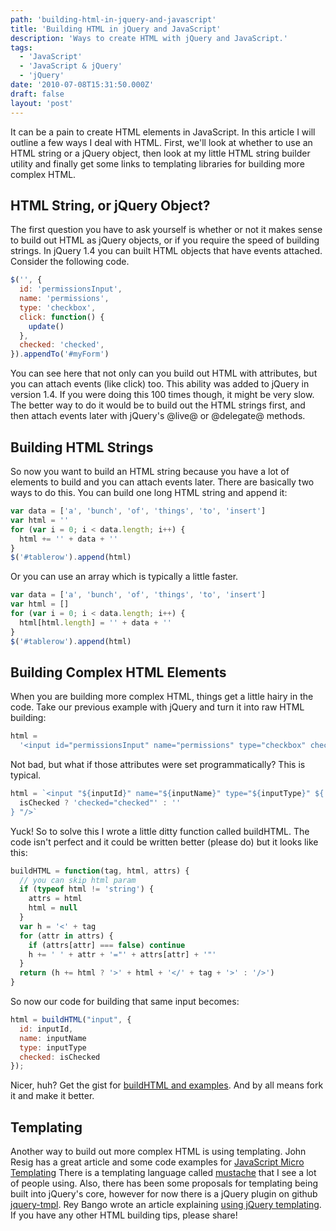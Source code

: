 ```yaml
---
path: 'building-html-in-jquery-and-javascript'
title: 'Building HTML in jQuery and JavaScript'
description: 'Ways to create HTML with jQuery and JavaScript.'
tags:
  - 'JavaScript'
  - 'JavaScript & jQuery'
  - 'jQuery'
date: '2010-07-08T15:31:50.000Z'
draft: false
layout: 'post'
---
```


It can be a pain to create HTML elements in JavaScript. In this article I will outline a few ways I deal with HTML. First, we'll look at whether to use an HTML string or a jQuery object, then look at my little HTML string builder utility and finally get some links to templating libraries for building more complex HTML.

## HTML String, or jQuery Object?

The first question you have to ask yourself is whether or not it makes sense to build out HTML as jQuery objects, or if you require the speed of building strings. In jQuery 1.4 you can built HTML objects that have events attached. Consider the following code.

```js
$('', {
  id: 'permissionsInput',
  name: 'permissions',
  type: 'checkbox',
  click: function() {
    update()
  },
  checked: 'checked',
}).appendTo('#myForm')
```

You can see here that not only can you build out HTML with attributes, but you can attach events (like click) too. This ability was added to jQuery in version 1.4. If you were doing this 100 times though, it might be very slow. The better way to do it would be to build out the HTML strings first, and then attach events later with jQuery's @live@ or @delegate@ methods.

## Building HTML Strings

So now you want to build an HTML string because you have a lot of elements to build and you can attach events later. There are basically two ways to do this. You can build one long HTML string and append it:

```js
var data = ['a', 'bunch', 'of', 'things', 'to', 'insert']
var html = ''
for (var i = 0; i < data.length; i++) {
  html += '' + data + ''
}
$('#tablerow').append(html)
```

Or you can use an array which is typically a little faster.

```js
var data = ['a', 'bunch', 'of', 'things', 'to', 'insert']
var html = []
for (var i = 0; i < data.length; i++) {
  html[html.length] = '' + data + ''
}
$('#tablerow').append(html)
```

## Building Complex HTML Elements

When you are building more complex HTML, things get a little hairy in the code. Take our previous example with jQuery and turn it into raw HTML building:

```js
html =
  '<input id="permissionsInput" name="permissions" type="checkbox" checked="checked">'
```

Not bad, but what if those attributes were set programmatically? This is typical.

```js
html = `<input "${inputId}" name="${inputName}" type="${inputType}" ${
  isChecked ? 'checked="checked"' : ''
} "/>`
```

Yuck! So to solve this I wrote a little ditty function called buildHTML. The code isn't perfect and it could be written better (please do) but it looks like this:

```js
buildHTML = function(tag, html, attrs) {
  // you can skip html param
  if (typeof html != 'string') {
    attrs = html
    html = null
  }
  var h = '<' + tag
  for (attr in attrs) {
    if (attrs[attr] === false) continue
    h += ' ' + attr + '="' + attrs[attr] + '"'
  }
  return (h += html ? '>' + html + '</' + tag + '>' : '/>')
}
```

So now our code for building that same input becomes:

```js
html = buildHTML("input", {
  id: inputId,
  name: inputName
  type: inputType
  checked: isChecked
});
```

Nicer, huh? Get the gist for [buildHTML and examples](https://gist.github.com/466432). And by all means fork it and make it better.

## Templating

Another way to build out more complex HTML is using templating. John Resig has a great article and some code examples for [JavaScript Micro Templating](http://ejohn.org/blog/javascript-micro-templating/) There is a templating language called [mustache](http://mustache.github.com/) that I see a lot of people using. Also, there has been some proposals for templating being built into jQuery's core, however for now there is a jQuery plugin on github [jquery-tmpl](http://github.com/nje/jquery-tmpl). Rey Bango wrote an article explaining [using jQuery templating](http://blog.reybango.com/2010/07/09/not-using-jquery-javascript-templates-youre-really-missing-out/). If you have any other HTML building tips, please share!
